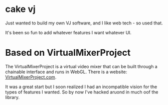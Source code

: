 # cake vj

Just wanted to build my own VJ software, and I like web tech - so used that. 

It's been so fun to add whatever features I want whatever UI.

# Based on VirtualMixerProject

The VirtualMixerProject is a virtual video mixer that can be built through a chainable interface and runs in WebGL. There is a website: [VirtualMixerProject.com](https://virtualmixproject.com/).

It was a great start but I soon realized I had an incompatible vision for the types of features I wanted. So by now I've hacked aruond in much oof the library. 
